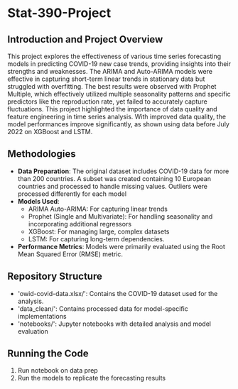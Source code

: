 # Stat-390-Project

## Introduction and Project Overview
This project explores the effectiveness of various time series forecasting models in predicting COVID-19 new case trends, providing insights into their strengths and weaknesses. The ARIMA and Auto-ARIMA models were effective in capturing short-term linear trends in stationary data but struggled with overfitting. The best results were observed with Prophet Multiple, which effectively utilized multiple seasonality patterns and specific predictors like the reproduction rate, yet failed to accurately capture fluctuations. This project highlighted the importance of data quality and feature engineering in time series analysis. With improved data quality, the model performances improve significantly, as shown using data before July 2022 on XGBoost and LSTM.

## Methodologies
- **Data Preparation**: The original dataset includes COVID-19 data for more than 200 countries. A subset was created containing 10 European countries and processed to handle missing values. Outliers were processed differently for each model 
- **Models Used**:
  - ARIMA Auto-ARIMA: For capturing linear trends
  - Prophet (Single and Multivariate): For handling seasonality and incorporating additional regressors
  - XGBoost: For managing large, complex datasets
  - LSTM: For capturing long-term dependencies.
- **Performance Metrics**: Models were primarily evaluated using the Root Mean Squared Error (RMSE) metric.

## Repository Structure
- 'owid-covid-data.xlsx/': Contains the COVID-19 dataset used for the analysis.
- 'data_clean/': Contains processed data for model-specific implementations
- 'notebooks/': Jupyter notebooks with detailed analysis and model evaluation

## Running the Code
1. Run notebook on data prep
2. Run the models to replicate the forecasting results

